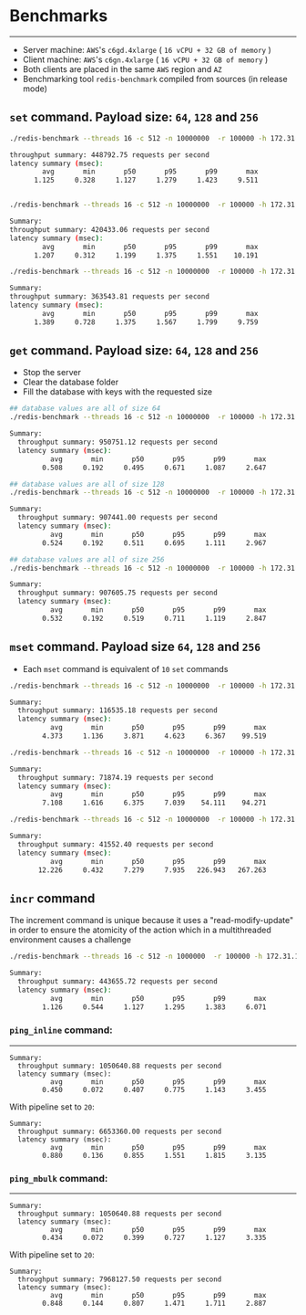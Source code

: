 # Benchmarks

---


- Server machine: `AWS`'s `c6gd.4xlarge` ( `16 vCPU + 32 GB of memory` )
- Client machine: `AWS`'s `c6gn.4xlarge` ( `16 vCPU + 32 GB of memory` )
- Both clients are placed in the same `AWS` region and `AZ`
- Benchmarking tool `redis-benchmark` compiled from sources (in release mode)


## `set` command. Payload size: `64`, `128` and `256`

  ```bash
  ./redis-benchmark --threads 16 -c 512 -n 10000000  -r 100000 -h 172.31.13.191 -t set -d 64

  throughput summary: 448792.75 requests per second
  latency summary (msec):
          avg       min       p50       p95       p99       max
        1.125     0.328     1.127     1.279     1.423     9.511


./redis-benchmark --threads 16 -c 512 -n 10000000  -r 100000 -h 172.31.13.191 -t set -d 128

  Summary:
  throughput summary: 420433.06 requests per second
  latency summary (msec):
          avg       min       p50       p95       p99       max
        1.207     0.312     1.199     1.375     1.551    10.191

./redis-benchmark --threads 16 -c 512 -n 10000000  -r 100000 -h 172.31.13.191 -t set -d 256

Summary:
  throughput summary: 363543.81 requests per second
  latency summary (msec):
          avg       min       p50       p95       p99       max
        1.389     0.728     1.375     1.567     1.799     9.759
```

## `get` command. Payload size: `64`, `128` and `256`

- Stop the server
- Clear the database folder
- Fill the database with keys with the requested size

```bash
## database values are all of size 64
./redis-benchmark --threads 16 -c 512 -n 10000000  -r 100000 -h 172.31.13.191 -t get

Summary:
  throughput summary: 950751.12 requests per second
  latency summary (msec):
          avg       min       p50       p95       p99       max
        0.508     0.192     0.495     0.671     1.087     2.647

## database values are all of size 128
./redis-benchmark --threads 16 -c 512 -n 10000000  -r 100000 -h 172.31.13.191 -t get

Summary:
  throughput summary: 907441.00 requests per second
  latency summary (msec):
          avg       min       p50       p95       p99       max
        0.524     0.192     0.511     0.695     1.111     2.967

## database values are all of size 256
./redis-benchmark --threads 16 -c 512 -n 10000000  -r 100000 -h 172.31.13.191 -t get

Summary:
  throughput summary: 907605.75 requests per second
  latency summary (msec):
          avg       min       p50       p95       p99       max
        0.532     0.192     0.519     0.711     1.119     2.847

```

## `mset` command. Payload size `64`, `128` and `256`

- Each `mset` command is equivalent of `10` `set` commands

```bash
./redis-benchmark --threads 16 -c 512 -n 10000000  -r 100000 -h 172.31.13.191 -t mset -d 64

Summary:
  throughput summary: 116535.18 requests per second
  latency summary (msec):
          avg       min       p50       p95       p99       max
        4.373     1.136     3.871     4.623     6.367    99.519

./redis-benchmark --threads 16 -c 512 -n 10000000  -r 100000 -h 172.31.13.191 -t mset -d 128

Summary:
  throughput summary: 71874.19 requests per second
  latency summary (msec):
          avg       min       p50       p95       p99       max
        7.108     1.616     6.375     7.039    54.111    94.271

./redis-benchmark --threads 16 -c 512 -n 10000000  -r 100000 -h 172.31.13.191 -t mset -d 128

Summary:
  throughput summary: 41552.40 requests per second
  latency summary (msec):
          avg       min       p50       p95       p99       max
       12.226     0.432     7.279     7.935   226.943   267.263

```

## `incr` command

The increment command is unique because it uses a "read-modify-update" in order to ensure the atomicity of the action
which in a multithreaded environment causes a challenge

```bash
./redis-benchmark --threads 16 -c 512 -n 1000000  -r 100000 -h 172.31.13.191 -t incr

Summary:
  throughput summary: 443655.72 requests per second
  latency summary (msec):
          avg       min       p50       p95       p99       max
        1.126     0.544     1.127     1.295     1.383     6.071
```

### `ping_inline` command:

---

```
Summary:
  throughput summary: 1050640.88 requests per second
  latency summary (msec):
          avg       min       p50       p95       p99       max
        0.450     0.072     0.407     0.775     1.143     3.455
```

With pipeline set to `20`:

```
Summary:
  throughput summary: 6653360.00 requests per second
  latency summary (msec):
          avg       min       p50       p95       p99       max
        0.880     0.136     0.855     1.551     1.815     3.135
```

### `ping_mbulk` command:

---

```
Summary:
  throughput summary: 1050640.88 requests per second
  latency summary (msec):
          avg       min       p50       p95       p99       max
        0.434     0.072     0.399     0.727     1.127     3.335
```

With pipeline set to `20`:

```
Summary:
  throughput summary: 7968127.50 requests per second
  latency summary (msec):
          avg       min       p50       p95       p99       max
        0.848     0.144     0.807     1.471     1.711     2.887
```

